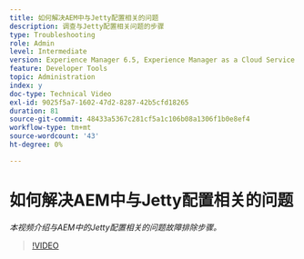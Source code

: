 ```yaml
---
title: 如何解决AEM中与Jetty配置相关的问题
description: 调查与Jetty配置相关问题的步骤
type: Troubleshooting
role: Admin
level: Intermediate
version: Experience Manager 6.5, Experience Manager as a Cloud Service
feature: Developer Tools
topic: Administration
index: y
doc-type: Technical Video
exl-id: 9025f5a7-1602-47d2-8287-42b5cfd18265
duration: 81
source-git-commit: 48433a5367c281cf5a1c106b08a1306f1b0e8ef4
workflow-type: tm+mt
source-wordcount: '43'
ht-degree: 0%

---
```


# 如何解决AEM中与Jetty配置相关的问题

*本视频介绍与AEM中的Jetty配置相关的问题故障排除步骤。*

>[!VIDEO](https://video.tv.adobe.com/v/3418328?quality=12&learn=on&captions=chi_hans)

